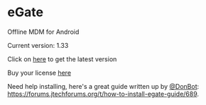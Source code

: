 # eGate
Offline MDM for Android

Current version: 1.33

Click on [here](https://github.com/offlinesoftwaresolutions/eGate/releases/latest) to get the latest version

Buy your license [here](https://payhip.com/b/vxf1i)


Need help installing, here's a great guide written up by [@DonBot](https://forums.jtechforums.org/u/DonBot): https://forums.jtechforums.org/t/how-to-install-egate-guide/689.

